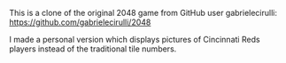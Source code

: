 This is a clone of the original 2048 game from GitHub user gabrielecirulli:
https://github.com/gabrielecirulli/2048

I made a personal version which displays pictures of Cincinnati Reds players instead of the traditional tile numbers.

